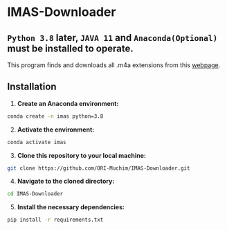 # IMAS-Downloader

## `Python 3.8` later, `JAVA 11` and `Anaconda(Optional)` must be installed to operate.

This program finds and downloads all .m4a extensions from this [webpage](https://shinycolors.enza.fun/).

## Installation 
1. **Create an Anaconda environment:**

```sh
conda create -n imas python=3.8
```

2. **Activate the environment:**

```sh
conda activate imas
```

3. **Clone this repository to your local machine:**

```sh
git clone https://github.com/ORI-Muchim/IMAS-Downloader.git
```

4. **Navigate to the cloned directory:**

```sh
cd IMAS-Downloader
```

5. **Install the necessary dependencies:**

```sh
pip install -r requirements.txt
```